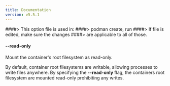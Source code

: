 ```yaml
---
title: Documentation
version: v5.5.1
---
```


####> This option file is used in:
####>   podman create, run
####> If file is edited, make sure the changes
####> are applicable to all of those.
#### **--read-only**

Mount the container's root filesystem as read-only.

By default, container root filesystems are writable, allowing processes
to write files anywhere. By specifying the **--read-only** flag, the containers root filesystem are mounted read-only prohibiting any writes.
